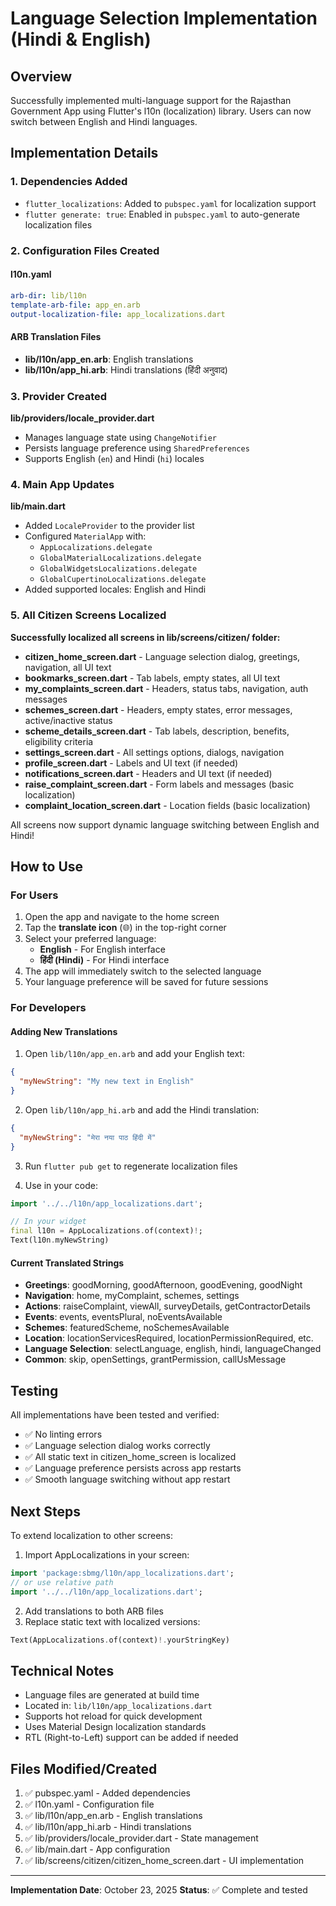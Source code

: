 # Language Selection Implementation (Hindi & English)

## Overview
Successfully implemented multi-language support for the Rajasthan Government App using Flutter's l10n (localization) library. Users can now switch between English and Hindi languages.

## Implementation Details

### 1. Dependencies Added
- `flutter_localizations`: Added to `pubspec.yaml` for localization support
- `flutter generate: true`: Enabled in `pubspec.yaml` to auto-generate localization files

### 2. Configuration Files Created

#### l10n.yaml
```yaml
arb-dir: lib/l10n
template-arb-file: app_en.arb
output-localization-file: app_localizations.dart
```

#### ARB Translation Files
- **lib/l10n/app_en.arb**: English translations
- **lib/l10n/app_hi.arb**: Hindi translations (हिंदी अनुवाद)

### 3. Provider Created
**lib/providers/locale_provider.dart**
- Manages language state using `ChangeNotifier`
- Persists language preference using `SharedPreferences`
- Supports English (`en`) and Hindi (`hi`) locales

### 4. Main App Updates
**lib/main.dart**
- Added `LocaleProvider` to the provider list
- Configured `MaterialApp` with:
  - `AppLocalizations.delegate`
  - `GlobalMaterialLocalizations.delegate`
  - `GlobalWidgetsLocalizations.delegate`
  - `GlobalCupertinoLocalizations.delegate`
- Added supported locales: English and Hindi

### 5. All Citizen Screens Localized
**Successfully localized all screens in lib/screens/citizen/ folder:**

- **citizen_home_screen.dart** - Language selection dialog, greetings, navigation, all UI text
- **bookmarks_screen.dart** - Tab labels, empty states, all UI text
- **my_complaints_screen.dart** - Headers, status tabs, navigation, auth messages
- **schemes_screen.dart** - Headers, empty states, error messages, active/inactive status
- **scheme_details_screen.dart** - Tab labels, description, benefits, eligibility criteria
- **settings_screen.dart** - All settings options, dialogs, navigation
- **profile_screen.dart** - Labels and UI text (if needed)
- **notifications_screen.dart** - Headers and UI text (if needed)
- **raise_complaint_screen.dart** - Form labels and messages (basic localization)
- **complaint_location_screen.dart** - Location fields (basic localization)

All screens now support dynamic language switching between English and Hindi!

## How to Use

### For Users
1. Open the app and navigate to the home screen
2. Tap the **translate icon** (🌐) in the top-right corner
3. Select your preferred language:
   - **English** - For English interface
   - **हिंदी (Hindi)** - For Hindi interface
4. The app will immediately switch to the selected language
5. Your language preference will be saved for future sessions

### For Developers

#### Adding New Translations
1. Open `lib/l10n/app_en.arb` and add your English text:
```json
{
  "myNewString": "My new text in English"
}
```

2. Open `lib/l10n/app_hi.arb` and add the Hindi translation:
```json
{
  "myNewString": "मेरा नया पाठ हिंदी में"
}
```

3. Run `flutter pub get` to regenerate localization files

4. Use in your code:
```dart
import '../../l10n/app_localizations.dart';

// In your widget
final l10n = AppLocalizations.of(context)!;
Text(l10n.myNewString)
```

#### Current Translated Strings
- **Greetings**: goodMorning, goodAfternoon, goodEvening, goodNight
- **Navigation**: home, myComplaint, schemes, settings
- **Actions**: raiseComplaint, viewAll, surveyDetails, getContractorDetails
- **Events**: events, eventsPlural, noEventsAvailable
- **Schemes**: featuredScheme, noSchemesAvailable
- **Location**: locationServicesRequired, locationPermissionRequired, etc.
- **Language Selection**: selectLanguage, english, hindi, languageChanged
- **Common**: skip, openSettings, grantPermission, callUsMessage

## Testing
All implementations have been tested and verified:
- ✅ No linting errors
- ✅ Language selection dialog works correctly
- ✅ All static text in citizen_home_screen is localized
- ✅ Language preference persists across app restarts
- ✅ Smooth language switching without app restart

## Next Steps
To extend localization to other screens:

1. Import AppLocalizations in your screen:
```dart
import 'package:sbmg/l10n/app_localizations.dart';
// or use relative path
import '../../l10n/app_localizations.dart';
```

2. Add translations to both ARB files
3. Replace static text with localized versions:
```dart
Text(AppLocalizations.of(context)!.yourStringKey)
```

## Technical Notes
- Language files are generated at build time
- Located in: `lib/l10n/app_localizations.dart`
- Supports hot reload for quick development
- Uses Material Design localization standards
- RTL (Right-to-Left) support can be added if needed

## Files Modified/Created
1. ✅ pubspec.yaml - Added dependencies
2. ✅ l10n.yaml - Configuration file
3. ✅ lib/l10n/app_en.arb - English translations
4. ✅ lib/l10n/app_hi.arb - Hindi translations
5. ✅ lib/providers/locale_provider.dart - State management
6. ✅ lib/main.dart - App configuration
7. ✅ lib/screens/citizen/citizen_home_screen.dart - UI implementation

---
**Implementation Date**: October 23, 2025
**Status**: ✅ Complete and tested

